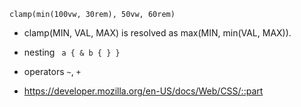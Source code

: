 ```clamp(min(100vw, 30rem), 50vw, 60rem)```
- clamp(MIN, VAL, MAX) is resolved as max(MIN, min(VAL, MAX)).

- nesting ``` a { & b { } }```
- operators ```~```, ```+```
- https://developer.mozilla.org/en-US/docs/Web/CSS/::part